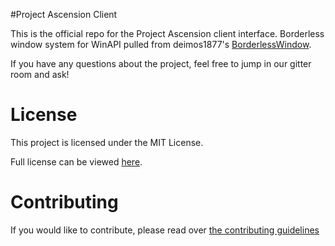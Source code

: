 #Project Ascension Client

This is the official repo for the Project Ascension client interface. Borderless window system for WinAPI pulled from deimos1877's [BorderlessWindow](http://github.com/deimos1877/BorderlessWindow).

If you have any questions about the project, feel free to jump in our gitter room and ask!

# License
This project is licensed under the MIT License.

Full license can be viewed [here](LICENSE).

# Contributing
If you would like to contribute, please read over [the contributing guidelines](CONTRIBUTING.md)
